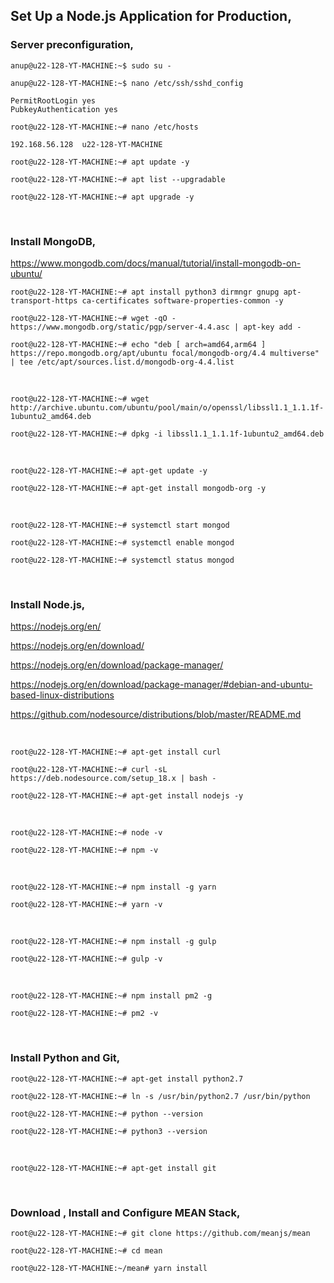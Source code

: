 
## Set Up a Node.js Application for Production,

### Server preconfiguration,

`anup@u22-128-YT-MACHINE:~$ sudo su -`

`anup@u22-128-YT-MACHINE:~$ nano /etc/ssh/sshd_config`

    PermitRootLogin yes
    PubkeyAuthentication yes

`root@u22-128-YT-MACHINE:~# nano /etc/hosts`

    192.168.56.128  u22-128-YT-MACHINE

`root@u22-128-YT-MACHINE:~# apt update -y`

`root@u22-128-YT-MACHINE:~# apt list --upgradable`

`root@u22-128-YT-MACHINE:~# apt upgrade -y`

<br>


### Install MongoDB,

https://www.mongodb.com/docs/manual/tutorial/install-mongodb-on-ubuntu/

`root@u22-128-YT-MACHINE:~# apt install python3 dirmngr gnupg apt-transport-https ca-certificates software-properties-common -y`

`root@u22-128-YT-MACHINE:~# wget -qO - https://www.mongodb.org/static/pgp/server-4.4.asc | apt-key add -`

`root@u22-128-YT-MACHINE:~# echo "deb [ arch=amd64,arm64 ] https://repo.mongodb.org/apt/ubuntu focal/mongodb-org/4.4 multiverse" | tee /etc/apt/sources.list.d/mongodb-org-4.4.list`

<br>

`root@u22-128-YT-MACHINE:~# wget http://archive.ubuntu.com/ubuntu/pool/main/o/openssl/libssl1.1_1.1.1f-1ubuntu2_amd64.deb`

`root@u22-128-YT-MACHINE:~# dpkg -i libssl1.1_1.1.1f-1ubuntu2_amd64.deb`

<br>

`root@u22-128-YT-MACHINE:~# apt-get update -y`

`root@u22-128-YT-MACHINE:~# apt-get install mongodb-org -y`

<br>

`root@u22-128-YT-MACHINE:~# systemctl start mongod`

`root@u22-128-YT-MACHINE:~# systemctl enable mongod`

`root@u22-128-YT-MACHINE:~# systemctl status mongod`

<br>


### Install Node.js,

https://nodejs.org/en/

https://nodejs.org/en/download/

https://nodejs.org/en/download/package-manager/

https://nodejs.org/en/download/package-manager/#debian-and-ubuntu-based-linux-distributions

https://github.com/nodesource/distributions/blob/master/README.md

<br>

`root@u22-128-YT-MACHINE:~# apt-get install curl`

`root@u22-128-YT-MACHINE:~# curl -sL https://deb.nodesource.com/setup_18.x | bash -`

`root@u22-128-YT-MACHINE:~# apt-get install nodejs -y`

<br>

`root@u22-128-YT-MACHINE:~# node -v`

`root@u22-128-YT-MACHINE:~# npm -v`

<br>

`root@u22-128-YT-MACHINE:~# npm install -g yarn`

`root@u22-128-YT-MACHINE:~# yarn -v`

<br>

`root@u22-128-YT-MACHINE:~# npm install -g gulp`

`root@u22-128-YT-MACHINE:~# gulp -v`

<br>

`root@u22-128-YT-MACHINE:~# npm install pm2 -g`

`root@u22-128-YT-MACHINE:~# pm2 -v`

<br>


### Install Python and Git,

`root@u22-128-YT-MACHINE:~# apt-get install python2.7`

`root@u22-128-YT-MACHINE:~# ln -s /usr/bin/python2.7 /usr/bin/python`

`root@u22-128-YT-MACHINE:~# python --version`

`root@u22-128-YT-MACHINE:~# python3 --version`

<br>

`root@u22-128-YT-MACHINE:~# apt-get install git`

<br>


### Download , Install and Configure MEAN Stack,

`root@u22-128-YT-MACHINE:~# git clone https://github.com/meanjs/mean`

`root@u22-128-YT-MACHINE:~# cd mean`

`root@u22-128-YT-MACHINE:~/mean# yarn install`

